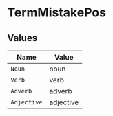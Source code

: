 # TermMistakePos


## Values

| Name        | Value       |
| ----------- | ----------- |
| `Noun`      | noun        |
| `Verb`      | verb        |
| `Adverb`    | adverb      |
| `Adjective` | adjective   |